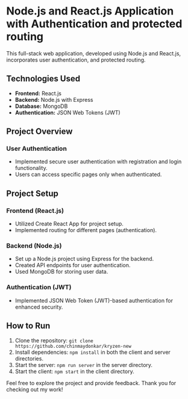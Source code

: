 # Node.js and React.js Application with Authentication and protected routing

This full-stack web application, developed using Node.js and React.js, incorporates user authentication, and protected routing.

## Technologies Used

- **Frontend:** React.js
- **Backend:** Node.js with Express
- **Database:** MongoDB
- **Authentication:** JSON Web Tokens (JWT)

## Project Overview

### User Authentication

- Implemented secure user authentication with registration and login functionality.
- Users can access specific pages only when authenticated.

## Project Setup

### Frontend (React.js)

- Utilized Create React App for project setup.
- Implemented routing for different pages (authentication).

### Backend (Node.js)

- Set up a Node.js project using Express for the backend.
- Created API endpoints for user authentication.
- Used MongoDB for storing user data.

### Authentication (JWT)

- Implemented JSON Web Token (JWT)-based authentication for enhanced security.

## How to Run

1. Clone the repository: `git clone https://github.com/chinmaydonkar/kryzen-new`
2. Install dependencies: `npm install` in both the client and server directories.
3. Start the server: `npm run server` in the server directory.
4. Start the client: `npm start` in the client directory.

Feel free to explore the project and provide feedback. Thank you for checking out my work!

